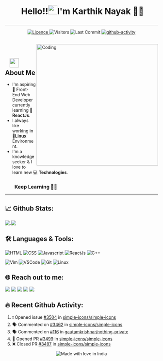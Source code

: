 # <p align="center">️ **Hello!!<img src="https://raw.githubusercontent.com/KarthikNayak024/KarthikNayak024/master/assets/wave.gif" alt="waving hand" width="30px">I'm Karthik Nayak** 🎯️🚀️</p>

---

<p align="center">
<a href="https://github.com/KarthikNayak024/KarthikNayak024/blob/master/LICENCE">
<img alt="Licence" src="https://img.shields.io/github/license/KarthikNayak024/KarthikNayak024?color=brightgreen&label=LICENCE&logo=MIT"/>
</a>
<img alt="Visitors" src="https://komarev.com/ghpvc/?username=karthiknayak024&style=flat&labelColor=black&logo=github&label=PROFILE+VIEWS&color=29bf12"/>
<img alt="Last Commit" src="https://img.shields.io/github/last-commit/KarthikNayak024/KarthikNayak024?logo=markdown&label=LAST+UPDATE&color=29bf12&style=flat">
 <a href="https://github.com/KarthikNayak024/KarthikNayak024/actions">
   <img alt="github-activity" src="https://github.com/KarthikNayak024/KarthikNayak024/workflows/update-gh-activity/badge.svg">
  </a>
</p>
</br>
<img align="right" alt="Coding" width="400" src="https://media.giphy.com/media/Y4ak9Ki2GZCbJxAnJD/giphy.gif">
</br>

## &nbsp; &nbsp;<img src="https://media.giphy.com/media/WUlplcMpOCEmTGBtBW/giphy.gif" width="30"> **About Me**

- I'm aspiring 🔭️ Front-End Web Developer currently learning 🌱 **ReactJs**.
- I always like working in 🐧️**Linux** Environment.
- I'm a knowledge seeker & I love to learn new 💻 **Technologies**.

### &nbsp; &nbsp; &nbsp; &nbsp; **Keep Learning** 👨‍🎓️️

---

## 📈 **Github Stats:**

<a href="https://github.com/KarthikNayak024">
<img align="center" src="https://github-readme-stats.vercel.app/api?username=KarthikNayak024&show_icons=true&include_all_commits=true&theme=blue-green&count_private=true">
</a>
<a href="https://github.com/KarthikNayak024/github-readme-stats">
<img align="center" src="https://github-readme-stats.anuraghazra1.vercel.app/api/top-langs/?username=KarthikNayak024&layout=compact&theme=blue-green" />
</a>

</br>

## 🛠️ **Languages & Tools:**

![HTML](https://img.shields.io/badge/html%20-%23E34F26.svg?&style=for-the-badge&logo=html5&logoColor=white)
![CSS](https://img.shields.io/badge/css%20-%231572B6.svg?&style=for-the-badge&logo=css3&logoColor=white)
![Javascript](https://img.shields.io/badge/-Javascript-ffb400?style=for-the-badge&logo=javascript&logoColor=ffff3f)
![ReactJs](https://img.shields.io/badge/-React-blue?style=for-the-badge&logo=react)
![C++](https://img.shields.io/badge/c++%20-%2300599C.svg?&style=for-the-badge&logo=c%2B%2B&ogoColor=white)

![Vim](https://img.shields.io/badge/-VIM-019733?style=for-the-badge&logo=vim)
![VSCode](https://img.shields.io/badge/-vscode-007ACC?style=for-the-badge&logo=visual-studio-code)
![Git](https://img.shields.io/badge/git%20-%23F05032.svg?&style=for-the-badge&logo=git&logoColor=white)
![Linux](https://img.shields.io/badge/-linux-FCC624?style=for-the-badge&logo=linux&logoColor=black)

## 🌐 **Reach out to me:** ️

[<img src="https://img.shields.io/badge/LinkedIn-karthik--nayak24-informational?style=for-the-badge&labelColor=black&logo=linkedin&logoColor=0077b5&&color=0077b5"/>][linkedin]
[<img src="https://img.shields.io/badge/Gmail-karunayak63@gmail.com-informational?style=for-the-badge&labelColor=black&logoColor=d14836&logo=gmail&color=d14836"/>][gmail]
[<img src="https://img.shields.io/badge/Github-karthikNayak024-informational?style=for-the-badge&labelColor=black&logo=github&color=7d88e6"/>][github]
[<img src="https://img.shields.io/badge/Stackoverflow-karthik--nayak-informational?style=for-the-badge&labelColor=black&logo=stackoverflow&logoColor=fe7a16&color=fe7a16"/>][stackoverflow]
[<img src="https://img.shields.io/badge/Twitter-@KarthikNayak98-informational?style=for-the-badge&labelColor=black&logo=twitter&logoColor=#1DA1F2&color=1da1f2"/>][twitter]

<!-- ## **Badges:**

</a> <a href="https://archiveprogram.github.com/"><img src="https://raw.githubusercontent.com/acervenky/animated-github-badges/master/assets/acbadge.gif" width="40" height="40"></a>
</a> <a href="https://github.com/pricing"><img src="https://raw.githubusercontent.com/acervenky/animated-github-badges/master/assets/pro.gif" width="40" height="40"></a> -->

## **🔥️ Recent Github Activity:**

<!--START_SECTION:activity-->

1. ❗️ Opened issue [#3504](https://github.com//simple-icons/simple-icons/issues/3504) in [simple-icons/simple-icons](https://github.com//simple-icons/simple-icons)
2. 🗣 Commented on [#3462](https://github.com//simple-icons/simple-icons/issues/3462) in [simple-icons/simple-icons](https://github.com//simple-icons/simple-icons)
3. 🗣 Commented on [#116](https://github.com//gautamkrishnar/nothing-private/issues/116) in [gautamkrishnar/nothing-private](https://github.com//gautamkrishnar/nothing-private)
4. 💪 Opened PR [#3499](https://github.com//simple-icons/simple-icons/pull/3499) in [simple-icons/simple-icons](https://github.com//simple-icons/simple-icons)
5. ❌ Closed PR [#3497](https://github.com//simple-icons/simple-icons/pull/3497) in [simple-icons/simple-icons](https://github.com//simple-icons/simple-icons)
<!--END_SECTION:activity-->

<p align="center">
<img src="https://madewithlove.now.sh/in?heart=true&colorA=%23000000&colorB=%23dc0000&template=for-the-badge" alt="Made with love in India">
</p>
<!-- Links of Definitions -->

[linkedin]: https://www.linkedin.com/in/karthik-nayak24
[gmail]: mailto:karunayak63@gmail.com "Lets connect through email"
[stackoverflow]: https://stackoverflow.com/users/9395755/karthik-nayak
[github]: https://github.com/KarthikNayak024
[licence]: https://github.com/KarthikNayak024/KarthikNayak024/blob/master/LICENSE
[twitter]: https://twitter.com/KarthikNayak98
